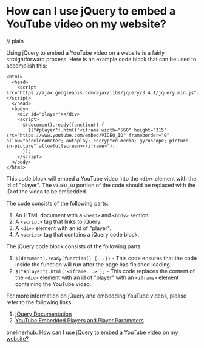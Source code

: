 # How can I use jQuery to embed a YouTube video on my website?
// plain

Using jQuery to embed a YouTube video on a website is a fairly straightforward process. Here is an example code block that can be used to accomplish this:
```
<html>
  <head>
    <script src="https://ajax.googleapis.com/ajax/libs/jquery/3.4.1/jquery.min.js"></script>
  </head>
  <body>
    <div id="player"></div>
    <script>
      $(document).ready(function() {
        $("#player").html('<iframe width="560" height="315" src="https://www.youtube.com/embed/VIDEO_ID" frameborder="0" allow="accelerometer; autoplay; encrypted-media; gyroscope; picture-in-picture" allowfullscreen></iframe>');
      });
    </script>
  </body>
</html>
```

This code block will embed a YouTube video into the `<div>` element with the id of "player". The `VIDEO_ID` portion of the code should be replaced with the ID of the video to be embedded.

The code consists of the following parts:
1. An HTML document with a `<head>` and `<body>` section.
2. A `<script>` tag that links to jQuery.
3. A `<div>` element with an id of "player".
4. A `<script>` tag that contains a jQuery code block.

The jQuery code block consists of the following parts:
1. `$(document).ready(function() {...})` - This code ensures that the code inside the function will run after the page has finished loading.
2. `$("#player").html('<iframe...>');` - This code replaces the content of the `<div>` element with an id of "player" with an `<iframe>` element containing the YouTube video.

For more information on jQuery and embedding YouTube videos, please refer to the following links:
1. [jQuery Documentation](https://api.jquery.com/)
2. [YouTube Embedded Players and Player Parameters](https://developers.google.com/youtube/player_parameters)

onelinerhub: [How can I use jQuery to embed a YouTube video on my website?](https://onelinerhub.com/jquery/how-can-i-use-jquery-to-embed-a-youtube-video-on-my-website)
